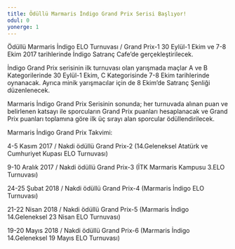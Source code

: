 ```yaml
---
title: Ödüllü Marmaris İndigo Grand Prix Serisi Başlıyor!
odul: 0
yonerge: 1
---
```


Ödüllü Marmaris İndigo ELO Turnuvası / Grand Prix-1 30 Eylül-1 Ekim ve 7-8 Ekim 2017 tarihlerinde İndigo Satranç Cafe’de gerçekleştirilecek.  

İndigo Grand Prix serisinin ilk turnuvası olan yarışmada maçlar A ve B Kategorilerinde 30 Eylül-1 Ekim, C Kategorisinde 7-8 Ekim tarihlerinde oynanacak. Ayrıca minik yarışmacılar için de 8 Ekim’de Satranç Şenliği düzenlenecek. 

Marmaris İndigo Grand Prix Serisinin sonunda; her turnuvada alınan puan ve belirlenen katsayı ile sporcuların Grand Prix puanları hesaplanacak ve Grand Prix puanları toplamına göre ilk üç sırayı alan sporcular ödüllendirilecek.

Marmaris İndigo Grand Prix Takvimi:

4-5 Kasım 2017 / Nakdi ödüllü Grand Prix-2 (14.Geleneksel Atatürk ve Cumhuriyet Kupası ELO Turnuvası)

9-10 Aralık 2017 / Nakdi ödüllü Grand Prix-3 (İTK Marmaris Kampusu 3.ELO Turnuvası)

24-25 Şubat 2018 / Nakdi ödüllü Grand Prix-4 (Marmaris İndigo ELO Turnuvası)

21-22 Nisan 2018 / Nakdi ödüllü Grand Prix-5 (Marmaris İndigo 14.Geleneksel 23 Nisan ELO Turnuvası)

19-20 Mayıs 2018 / Nakdi ödüllü Grand Prix-6 (Marmaris İndigo 14.Geleneksel 19 Mayıs ELO Turnuvası)
